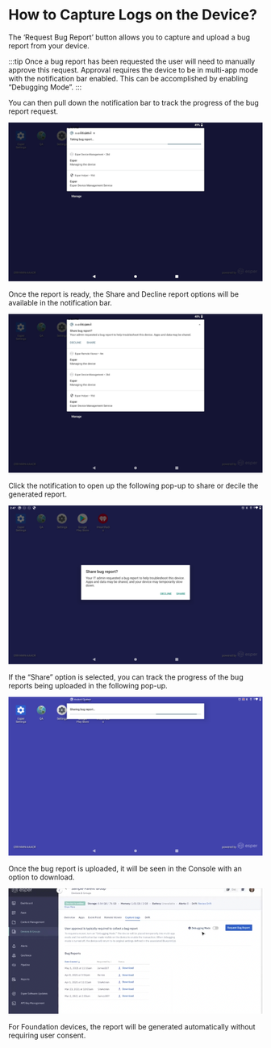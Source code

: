 # How to Capture Logs on the Device?

The ‘Request Bug Report’ button allows you to capture and upload a bug report from your device.

:::tip
Once a bug report has been requested the user will need to manually approve this request. Approval requires the device to be in multi-app mode with the notification bar enabled. This can be accomplished by enabling “Debugging Mode”.
:::

You can then pull down the notification bar to track the progress of the bug report request. 

![](./images/logs/1-log.png)

Once the report is ready, the Share and Decline report options will be available in the notification bar.

  

![](./images/logs/2-share.png)

  

Click the notification to open up the following pop-up to share or decile the generated report.

  

![](./images/logs/3-popup.png)

  

If the “Share” option is selected, you can track the progress of the bug reports being uploaded in the following pop-up.

![](./images/logs/4-generating.png)

  

Once the bug report is uploaded, it will be seen in the Console with an option to download.

![](./images/logs/5-download.png)

For Foundation devices, the report will be generated automatically without requiring user consent.

<!-- By default Debugging Mode will enable the Notification Bar and place the device into Kiosk mode. The user can also select the gear icon to modify the Debug Mode configurations to include enabling ADB. When Debugging Mode is disabled the device will return to the configuration defined in its Blueprint.

![](./images/logs/6-Adb.png) -->

